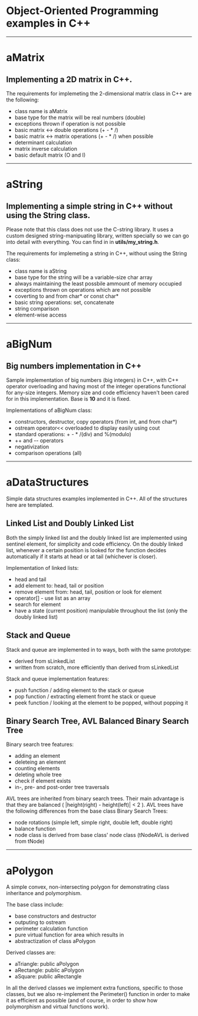 # Object-Oriented Programming examples in **C++**
---
# aMatrix
## Implementing a 2D matrix in C++.

The requirements for implemeting the 2-dimensional matrix class in C++ are the following:
  * class name is aMatrix
  * base type for the matrix will be real numbers (double)
  * exceptions thrown if operation is not possible
  * basic matrix <-> double operations (+ - * /)
  * basic matrix <-> matrix operations (+ - * /)  when possible
  * determinant calculation
  * matrix inverse calculation
  * basic default matrix (O and I)

---
# aString
## Implementing a simple string in C++ without using the String class.

Please note that this class does not use the C-string library.
It uses a custom designed string-manipuating library, written specially so we can go into detail with everything.
You can find in in **utils/my_string.h**.

The requirements for implemeting a string in C++, without using the String class:
  * class name is aString
  * base type for the string will be a variable-size char array
  * always maintaining the least possbile ammount of memory occupied
  * exceptions thrown on operations which are not possible
  * coverting to and from char* or const char*
  * basic string operations: set, concatenate
  * string comparison
  * element-wise access

---
# aBigNum
## Big numbers implementation in C++

Sample implementation of big numbers (big integers) in C++, with C++ operator overloading and having most of the integer operations functional for any-size integers. Memory size and code efficiency haven't been cared for in this implementation. Base is **10** and it is fixed.

Implementations of aBigNum class:
  * constructors, destructor, copy operators (from int, and from char*)
  * ostream operator<< overloaded to display easily using cout
  * standard operations: + - * /(div) and %(modulo)
  * ++ and -- operators
  * negativization
  * comparison operations (all)

---
# aDataStructures
Simple data structures examples implemented in C++. All of the structures here are templated.

## Linked List and Doubly Linked List

Both the simply linked list and the doubly linked list are implemented using sentinel element, for simplicity and code efficiency.
On the doubly linked list, whenever a certain position is looked for the function decides automatically if it starts at head or at tail (whichever is closer).

Implementation of linked lists:
  * head and tail
  * add element to: head, tail or position
  * remove element from: head, tail, position or look for element
  * operator[] - use list as an array
  * search for element
  * have a state (current position) manipulable throughout the list (only the doubly linked list)

## Stack and Queue

Stack and queue are implemented in to ways, both with the same prototype:
  * derived from sLinkedList
  * written from scratch, more efficiently than derived from sLinkedList

Stack and queue implementation features:
  * push function / adding element to the stack or queue
  * pop function / extracting element fromt he stack or queue
  * peek function / looking at the element to be popped, without popping it

## Binary Search Tree, AVL Balanced Binary Search Tree

Binary search tree features:
  * adding an element
  * deleteing an element
  * counting elements
  * deleting whole tree
  * check if element exists
  * in-, pre- and post-order tree traversals

AVL trees are inherited from binary search trees. Their main advantage is that they are balanced ( |height(right) - height(left)| < 2 ).
AVL trees have the following differences from the base class Binary Search Trees:
  * node rotations (simple left, simple right, double left, double right)
  * balance function
  * node class is derived from base class' node class (tNodeAVL<Type> is derived from tNode<Type>)

---
# aPolygon
A simple convex, non-intersecting polygon for demonstrating class inheritance and polymorphism.

The base class include:
  * base constructors and destructor
  * outputing to ostream
  * perimeter calculation function
  * pure virtual function for area which results in
  * abstractization of class aPolygon

Derived classes are:
  * aTriangle: public aPolygon
  * aRectangle: public aPolygon
  * aSquare: public aRectangle

In all the derived classes we implement extra functions, specific to those classes, but we also re-implement the Perimeter() function in order to make it as efficient as possible (and of course, in order to show how polymorphism and virtual functions work).
